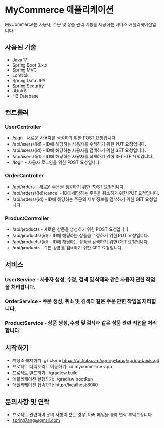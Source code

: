 # MyCommerce 애플리케이션
MyCommerce는 사용자, 주문 및 상품 관리 기능을 제공하는 커머스 애플리케이션입니다.

## 사용된 기술
- Java 17
- Spring Boot 3.x.x
- Spring MVC
- Lombok
- Spring Data JPA
- Spring Security
- JUnit 5
- H2 Database

## 컨트롤러
### UserController
- /sign - 새로운 사용자를 생성하기 위한 POST 요청입니다.
- /api/users/{id} - ID에 해당하는 사용자를 수정하기 위한 PUT 요청입니다.
- /api/users/{id} - ID에 해당하는 사용자를 검색하기 위한 GET 요청입니다.
- /api/users/{id} - ID에 해당하는 사용자를 삭제하기 위한 DELETE 요청입니다.
- /login - 사용자 로그인을 위한 POST 요청입니다.
### OrderController
- /api/orders - 새로운 주문을 생성하기 위한 POST 요청입니다.
- /api/orders/{id}/cancel - ID에 해당하는 주문을 취소하기 위한 PUT 요청입니다.
- /api/orders/{id} - ID에 해당하는 주문의 세부 정보를 검색하기 위한 GET 요청입니다.
### ProductController
- /api/products - 새로운 상품을 생성하기 위한 POST 요청입니다.
- /api/products/{id} - ID에 해당하는 상품을 수정하기 위한 PUT 요청입니다.
- /api/products/{id} - ID에 해당하는 상품을 검색하기 위한 GET 요청입니다.
- /api/products - 모든 상품을 검색하기 위한 GET 요청입니다.
## 서비스
### UserService - 사용자 생성, 수정, 검색 및 삭제와 같은 사용자 관련 작업을 처리합니다.
### OrderService - 주문 생성, 취소 및 검색과 같은 주문 관련 작업을 처리합니다.
### ProductService - 상품 생성, 수정 및 검색과 같은 상품 관련 작업을 처리합니다.

## 시작하기
- 저장소 복제하기: git clone https://github.com/spring-kang/spring-basic.git
- 프로젝트 디렉토리로 이동하기: cd mycommerce-app
- 프로젝트 빌드하기: ./gradlew build
- 애플리케이션 실행하기: ./gradlew bootRun
- 애플리케이션 접속하기: http://localhost:8080

## 문의사항 및 연락
- 프로젝트 관련하여 문의 사항이 있는 경우, 아래 메일을 통해 연락 부탁드립니다.
- spring7ang@gmail.com
